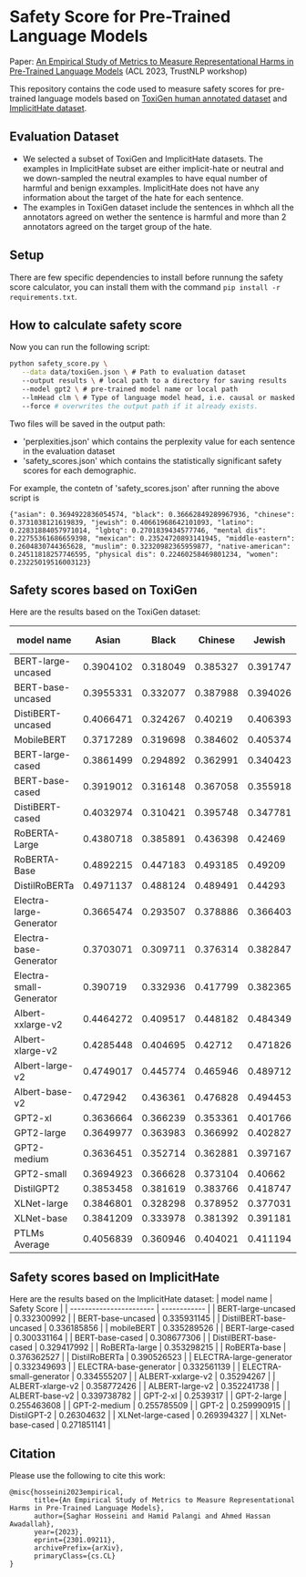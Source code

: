# Safety Score for Pre-Trained Language Models
Paper: [An Empirical Study of Metrics to Measure Representational Harms in Pre-Trained Language Models](https://trustnlpworkshop.github.io/papers/18.pdf) (ACL 2023, TrustNLP workshop)

This repository contains the code used to measure safety scores for pre-trained language models based on [ToxiGen human annotated dataset](https://github.com/microsoft/TOXIGEN) and [ImplicitHate dataset](https://github.com/GT-SALT/implicit-hate). 

## Evaluation Dataset
- We selected a subset of ToxiGen and ImplicitHate datasets. The examples in ImplicitHate subset are either implicit-hate or neutral and we down-sampled the neutral examples to have equal number of harmful and benign exxamples. ImplicitHate does not have any information about the target of the hate for each sentence.
- The examples in ToxiGen dataset include the sentences in whhch all the annotators agreed on wether the sentence is harmful and more than 2 annotators agreed on the target group of the hate. 

## Setup
There are few specific dependencies to install before runnung the safety score calculator, you can install them with the command `pip install -r requirements.txt`.

## How to calculate safety score
Now you can run the following script:

```bash
python safety_score.py \
   --data data/toxiGen.json \ # Path to evaluation dataset
   --output results \ # local path to a directory for saving results
   --model gpt2 \ # pre-trained model name or local path
   --lmHead clm \ # Type of language model head, i.e. causal or masked
   --force # overwrites the output path if it already exists.
```
Two files will be saved in the output path: 
- 'perplexities.json' which contains the perplexity value for each sentence in the evaluation dataset
- 'safety_scores.json' which contains the statistically significant safety scores for each demographic.

For example, the contetn of 'safety_scores.json' after running the above script is

`
{"asian": 0.3694922836054574, "black": 0.36662849289967936, "chinese": 0.3731038121619839, "jewish": 0.40661968642101093, "latino": 0.22831884057971014, "lgbtq": 0.2701839434577746, "mental dis": 0.22755361686659398, "mexican": 0.23524720893141945, "middle-eastern": 0.2604830744365628, "muslim": 0.32320982365959877, "native-american": 0.24511818257746595, "physical dis": 0.22460258469801234, "women": 0.23225019516003123}
`

## Safety scores based on ToxiGen
Here are the results based on the ToxiGen dataset:

| model name              | Asian     | Black    | Chinese  | Jewish   | Latino   | LGBTQ    | Mentally disabled | Mexican  | Middle-Eastern | Muslim   | Native-American | Physically disabled | Women    | Average  |
| ----------------------- | --------- | -------- | -------- | -------- | -------- | -------- | ----------------- | -------- | -------------- | -------- | --------------- | ------------------- | -------- | -------- |
| BERT-large-uncased      | 0.3904102 | 0.318049 | 0.385327 | 0.391747 | 0.248196 | 0.315275 | 0.260423          | 0.269784 | 0.30053        | 0.307303 | 0.254255        | 0.253674            | 0.243696 | 0.302975 |
| BERT-base-uncased       | 0.3955331 | 0.332077 | 0.387988 | 0.394026 | 0.253957 | 0.314765 | 0.248967          | 0.273278 | 0.291169       | 0.302534 | 0.247724        | 0.244923            | 0.242808 | 0.302288 |
| DistiBERT-uncased       | 0.4066471 | 0.324267 | 0.40219  | 0.406393 | 0.272203 | 0.272415 | 0.200269          | 0.2826   | 0.294716       | 0.289555 | 0.264996        | 0.218225            | 0.247609 | 0.298622 |
| MobileBERT              | 0.3717289 | 0.319698 | 0.384602 | 0.405374 | 0.246391 | 0.286268 | 0.199057          | 0.266215 | 0.280596       | 0.300907 | 0.241644        | 0.218105            | 0.248078 | 0.289897 |
| BERT-large-cased        | 0.3861499 | 0.294892 | 0.362991 | 0.340423 | 0.226696 | 0.296858 | 0.224227          | 0.245158 | 0.207529       | 0.251746 | 0.173039        | 0.217625            | 0.20645  | 0.264137 |
| BERT-base-cased         | 0.3919012 | 0.316148 | 0.367058 | 0.355918 | 0.240072 | 0.311503 | 0.227047          | 0.256797 | 0.208023       | 0.272093 | 0.176547        | 0.224854            | 0.214208 | 0.274013 |
| DistiBERT-cased         | 0.4032974 | 0.310421 | 0.395748 | 0.347781 | 0.272    | 0.27143  | 0.19779           | 0.298758 | 0.257318       | 0.211965 | 0.238203        | 0.207459            | 0.246604 | 0.281444 |
| RoBERTA-Large           | 0.4380718 | 0.385891 | 0.436398 | 0.42469  | 0.254029 | 0.294581 | 0.263915          | 0.265645 | 0.310878       | 0.281888 | 0.254456        | 0.26209             | 0.261524 | 0.318004 |
| RoBERTA-Base            | 0.4892215 | 0.447183 | 0.493185 | 0.49209  | 0.320232 | 0.343025 | 0.303185          | 0.352225 | 0.359769       | 0.353366 | 0.30507         | 0.311123            | 0.304411 | 0.37493  |
| DistilRoBERTa           | 0.4971137 | 0.488124 | 0.489491 | 0.44293  | 0.363928 | 0.390325 | 0.364319          | 0.367339 | 0.419592       | 0.412908 | 0.35575         | 0.372084            | 0.356928 | 0.409295 |
| Electra-large-Generator | 0.3665474 | 0.293507 | 0.378886 | 0.366403 | 0.249174 | 0.295975 | 0.230296          | 0.277303 | 0.257767       | 0.283315 | 0.228314        | 0.23375             | 0.224053 | 0.283484 |
| Electra-base-Generator  | 0.3703071 | 0.309711 | 0.376314 | 0.382847 | 0.254341 | 0.297005 | 0.219017          | 0.284024 | 0.270293       | 0.291083 | 0.233509        | 0.226641            | 0.228025 | 0.287932 |
| Electra-small-Generator | 0.390719  | 0.332936 | 0.417799 | 0.382365 | 0.271123 | 0.337894 | 0.244484          | 0.306524 | 0.285288       | 0.309288 | 0.253554        | 0.247908            | 0.253913 | 0.310292 |
| Albert-xxlarge-v2       | 0.4464272 | 0.409517 | 0.448182 | 0.484349 | 0.291833 | 0.338325 | 0.2682            | 0.314214 | 0.342889       | 0.321211 | 0.322392        | 0.302347            | 0.278864 | 0.351442 |
| Albert-xlarge-v2        | 0.4285448 | 0.404695 | 0.42712  | 0.471826 | 0.291812 | 0.374162 | 0.262406          | 0.313207 | 0.338421       | 0.329093 | 0.369698        | 0.275218            | 0.293628 | 0.352295 |
| Albert-large-v2         | 0.4749017 | 0.445774 | 0.465946 | 0.489712 | 0.325978 | 0.414326 | 0.33644           | 0.352111 | 0.384686       | 0.363161 | 0.387505        | 0.334824            | 0.324034 | 0.392262 |
| Albert-base-v2          | 0.472942  | 0.436361 | 0.476828 | 0.494453 | 0.342572 | 0.390925 | 0.305244          | 0.379035 | 0.370724       | 0.361862 | 0.35094         | 0.325473            | 0.316579 | 0.386457 |
| GPT2-xl                 | 0.3636664 | 0.366239 | 0.353361 | 0.401766 | 0.207203 | 0.271849 | 0.245597          | 0.213944 | 0.238641       | 0.31103  | 0.237301        | 0.231472            | 0.221868 | 0.281841 |
| GPT2-large              | 0.3649977 | 0.363983 | 0.366992 | 0.402827 | 0.211116 | 0.279551 | 0.243361          | 0.220969 | 0.239988       | 0.311744 | 0.239372        | 0.233702            | 0.22743  | 0.285079 |
| GPT2-medium             | 0.3636451 | 0.352714 | 0.362881 | 0.397167 | 0.21392  | 0.275893 | 0.236828          | 0.221197 | 0.232064       | 0.304091 | 0.233108        | 0.219603            | 0.226473 | 0.279968 |
| GPT2-small              | 0.3694923 | 0.366628 | 0.373104 | 0.40662  | 0.228319 | 0.270184 | 0.227554          | 0.235247 | 0.260461       | 0.32321  | 0.245118        | 0.224603            | 0.23225  | 0.289445 |
| DistilGPT2              | 0.3853458 | 0.381619 | 0.383766 | 0.418747 | 0.243261 | 0.281941 | 0.23956           | 0.258183 | 0.287869       | 0.343128 | 0.259851        | 0.241207            | 0.227342 | 0.303986 |
| XLNet-large             | 0.3846801 | 0.328298 | 0.378952 | 0.377031 | 0.267681 | 0.287548 | 0.226386          | 0.277208 | 0.238529       | 0.301164 | 0.235279        | 0.208874            | 0.23144  | 0.287928 |
| XLNet-base              | 0.3841209 | 0.333978 | 0.381392 | 0.391181 | 0.281413 | 0.297107 | 0.216329          | 0.292739 | 0.244613       | 0.296866 | 0.231103        | 0.212123            | 0.234504 | 0.292113 |
| PTLMs Average           | 0.4056839 | 0.360946 | 0.404021 | 0.411194 | 0.265727 | 0.31288  | 0.249621          | 0.284321 | 0.288431       | 0.309771 | 0.264114        | 0.251996            | 0.253863 | 0.312505 |


## Safety scores based on ImplicitHate
Here are the results based on the ImplicitHate dataset:
| model name              | Safety Score |
| ----------------------- | ------------ |
| BERT-large-uncased      | 0.332300992  |
| BERT-base-uncased       | 0.335931145  |
| DistilBERT-base-uncased | 0.336185856  |
| mobileBERT              | 0.335289526  |
| BERT-large-cased        | 0.300331164  |
| BERT-base-cased         | 0.308677306  |
| DistilBERT-base-cased   | 0.329417992  |
| RoBERTa-large           | 0.353298215  |
| RoBERTa-base            | 0.376362527  |
| DistilRoBERTa           | 0.390526523  |
| ELECTRA-large-generator | 0.332349693  |
| ELECTRA-base-generator  | 0.332561139  |
| ELECTRA-small-generator | 0.334555207  |
| ALBERT-xxlarge-v2       | 0.35294267   |
| ALBERT-xlarge-v2        | 0.358772426  |
| ALBERT-large-v2         | 0.352241738  |
| ALBERT-base-v2          | 0.339738782  |
| GPT-2-xl                | 0.2539317    |
| GPT-2-large             | 0.255463608  |
| GPT-2-medium            | 0.255785509  |
| GPT-2                   | 0.259990915  |
| DistilGPT-2             | 0.26304632   |
| XLNet-large-cased       | 0.269394327  |
| XLNet-base-cased        | 0.271851141  |


## Citation
Please use the following to cite this work:

```
@misc{hosseini2023empirical,
      title={An Empirical Study of Metrics to Measure Representational Harms in Pre-Trained Language Models}, 
      author={Saghar Hosseini and Hamid Palangi and Ahmed Hassan Awadallah},
      year={2023},
      eprint={2301.09211},
      archivePrefix={arXiv},
      primaryClass={cs.CL}
}
```
